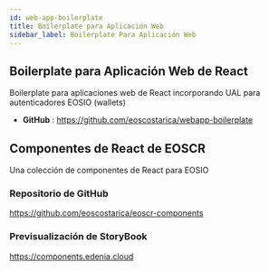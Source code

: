 ```yaml
---
id: web-app-boilerplate
title: Boilerplate para Aplicación Web
sidebar_label: Boilerplate Para Aplicación Web
---
```


## Boilerplate para Aplicación Web de React

Boilerplate para aplicaciones web de React incorporando UAL para autenticadores EOSIO (wallets)

- **GitHub** : https://github.com/eoscostarica/webapp-boilerplate

## Componentes de React de EOSCR
Una colección de componentes de React para EOSIO

### Repositorio de GitHub
https://github.com/eoscostarica/eoscr-components

### Previsualización de StoryBook
https://components.edenia.cloud


